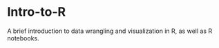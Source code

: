 # Intro-to-R
A brief introduction to data wrangling and visualization in R, as well as R notebooks.
